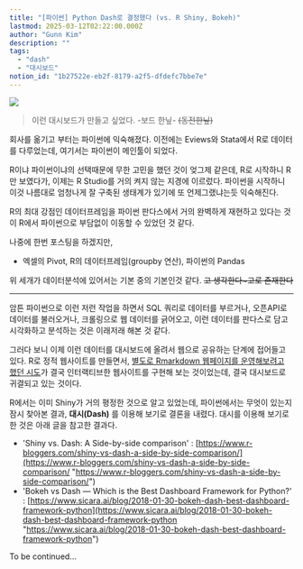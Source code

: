 ```yaml
---
title: "[파이썬] Python Dash로 결정했다 (vs. R Shiny, Bokeh)"
lastmod: 2025-03-12T02:22:00.000Z
author: "Gunn Kim"
description: ""
tags:
  - "dash"
  - "대시보드"
notion_id: "1b27522e-eb2f-8179-a2f5-dfdefc7bbe7e"
---
```


![](https://miro.medium.com/max/800/1*rRlAWnRIFf2Ti_bIXzMFSg.gif)

> 이런 대시보드가 만들고 싶었다. -보드 한닢- ~~(동전한닢)~~

회사를 옮기고 부터는 파이썬에 익숙해졌다. 이전에는 Eviews와 Stata에서 R로 데이터를 다루었는데, 여기서는 파이썬이 메인툴이 되었다.

R이냐 파이썬이냐의 선택때문에 무한 고민을 했던 것이 엊그제 같은데, R로 시작하니 R만 보였다가, 이제는 R Studio를 거의 켜지 않는 지경에 이르렀다. 파이썬을 시작하니 이것 나름대로 엄청나게 잘 구축된 생태계가 있기에 또 언제그랬냐는듯 익숙해진다.

R의 최대 강점인 데이터프레임을 파이썬 판다스에서 거의 완벽하게 재현하고 있다는 것이 R에서 파이썬으로 부담없이 이동할 수 있었던 것 같다.

나중에 한번 포스팅을 하겠지만,

* 엑셀의 Pivot, R의 데이터프레임(groupby 연산), 파이썬의 Pandas

위 세개가 데이터분석에 있어서는 기본 중의 기본인것 같다. ~~고 생각한다~고로 존재한다~~

***

암튼 파이썬으로 이런 저런 작업을 하면서 SQL 쿼리로 데이터를 부르거나, 오픈API로 데이터를 불러오거나, 크롤링으로 웹 데이터를 긁어오고, 이런 데이터를 판다스로 담고 시각화하고 분석하는 것은 이래저래 해본 것 같다.

그러다 보니 이제 이런 데이터를 대시보드에 올려서 웹으로 공유하는 단계에 접어들고 있다. R로 정적 웹사이트를 만들면서, [별도로 Rmarkdown 웹페이지를 운영해보려고 했던 시도](https://gunn.kim/post/2018-12-21-hugo-vs-blogdown/)가 결국 인터랙티브한 웹사이트를 구현해 보는 것이었는데, 결국 대시보드로 귀결되고 있는 것이다.

R에서는 이미 Shiny가 거의 평정한 것으로 알고 있었는데, 파이썬에서는 무엇이 있는지 잠시 찾아본 결과, **대시(Dash)** 를 이용해 보기로 결론을 내렸다. 대시를 이용해 보기로 한 것은 아래 글을 참고한 결과다.

* 'Shiny vs. Dash: A Side-by-side comparison' : [https://www.r-bloggers.com/shiny-vs-dash-a-side-by-side-comparison/](https://www.r-bloggers.com/shiny-vs-dash-a-side-by-side-comparison/ "https://www.r-bloggers.com/shiny-vs-dash-a-side-by-side-comparison/")
* 'Bokeh vs Dash — Which is the Best Dashboard Framework for Python?' : [https://www.sicara.ai/blog/2018-01-30-bokeh-dash-best-dashboard-framework-python](https://www.sicara.ai/blog/2018-01-30-bokeh-dash-best-dashboard-framework-python "https://www.sicara.ai/blog/2018-01-30-bokeh-dash-best-dashboard-framework-python")

To be continued...

